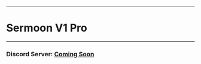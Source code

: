  ---------------------------------------------------------------------------------
 
# Sermoon V1 Pro
 
 ---------------------------------------------------------------------------------

 ### Discord Server: [Coming Soon](https://discord.com)